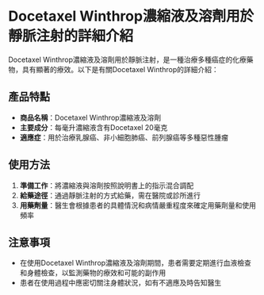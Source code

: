 # Docetaxel Winthrop濃縮液及溶劑用於靜脈注射的詳細介紹
Docetaxel Winthrop濃縮液及溶劑用於靜脈注射，是一種治療多種癌症的化療藥物，具有顯著的療效。以下是有關Docetaxel Winthrop的詳細介紹：
## 產品特點
- **商品名稱**：Docetaxel Winthrop濃縮液及溶劑
- **主要成分**：每毫升濃縮液含有Docetaxel 20毫克
- **適應症**：用於治療乳腺癌、非小細胞肺癌、前列腺癌等多種惡性腫瘤
## 使用方法
1. **準備工作**：將濃縮液與溶劑按照說明書上的指示混合調配
2. **給藥途徑**：通過靜脈注射的方式給藥，需在醫院或診所進行
3. **用藥劑量**：醫生會根據患者的具體情況和病情嚴重程度來確定用藥劑量和使用頻率
## 注意事項
- 在使用Docetaxel Winthrop濃縮液及溶劑期間，患者需要定期進行血液檢查和身體檢查，以監測藥物的療效和可能的副作用
- 患者在使用過程中應密切關注身體狀況，如有不適應及時告知醫生